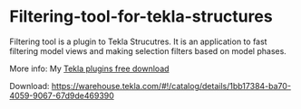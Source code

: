# Filtering-tool-for-tekla-structures
Filtering tool is a plugin to Tekla Strucutres. It is an application to fast filtering model views and making selection filters based on model phases.

More info:
My [Tekla plugins free download](https://ddbim.pl/category/tekla-structures-plugins/)

Download:
https://warehouse.tekla.com/#!/catalog/details/1bb17384-ba70-4059-9067-67d9de469390
